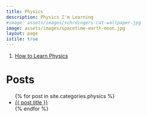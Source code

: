 ```yaml
---
title: Physics
description: Physics I'm Learning
#image: assets/images/schrdingers-cat-wallpaper.jpg
image: assets/images/spacetime-earth-moon.jpg
layout: page
istile: true
---
```


1. [How to Learn Physics](Learning-Physics.html)

# Posts
<ul>
    {% for post in site.categories.physics %}
        <li>
            <a href="{{ post.url }}">{{ post.title }}</a>
        </li>
    {% endfor %}
</ul>
